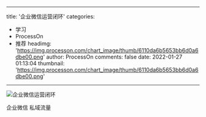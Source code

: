 
---
title: '企业微信运营闭环'
categories: 
 - 学习
 - ProcessOn
 - 推荐
headimg: 'https://img.processon.com/chart_image/thumb/6110da6b5653bb6d0a6dbe00.png'
author: ProcessOn
comments: false
date: 2022-01-27 01:13:04
thumbnail: 'https://img.processon.com/chart_image/thumb/6110da6b5653bb6d0a6dbe00.png'
---

<div>   
<img class="thumb" alt="企业微信运营闭环" src="https://img.processon.com/chart_image/thumb/6110da6b5653bb6d0a6dbe00.png" referrerpolicy="no-referrer">
<p>企业微信 私域流量</p>  
</div>
            